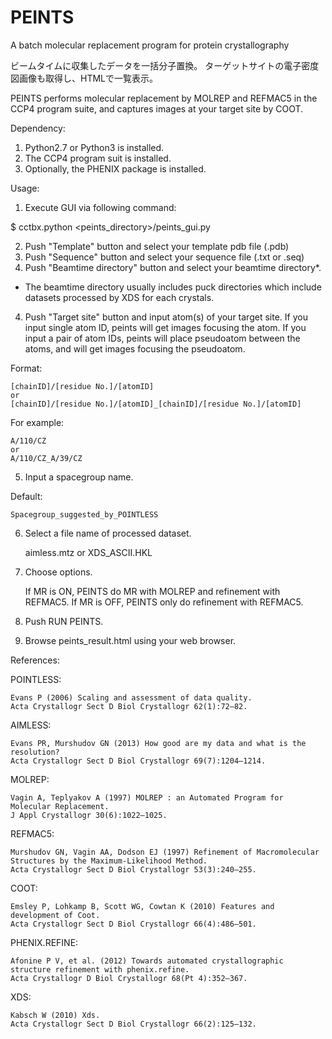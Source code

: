 # PEINTS
A batch molecular replacement program for protein crystallography

ビームタイムに収集したデータを一括分子置換。
ターゲットサイトの電子密度図画像も取得し、HTMLで一覧表示。

PEINTS performs molecular replacement by MOLREP and REFMAC5 in the CCP4 program suite, 
and captures images at your target site by COOT.


Dependency:
1) Python2.7 or Python3 is installed.
2) The CCP4 program suit is installed.
3) Optionally, the PHENIX package is installed.

Usage:
1) Execute GUI via following command:

$   cctbx.python <peints_directory>/peints_gui.py

2) Push "Template" button and select your template pdb file (.pdb)
3) Push "Sequence" button and select your sequence file (.txt or .seq)
3) Push "Beamtime directory" button and select your beamtime directory*.
  * The beamtime directory usually includes puck directories which include datasets processed by XDS for each crystals.
4) Push "Target site" button and input atom(s) of your target site.
  If you input single atom ID, peints will get images focusing the atom.
  If you input a pair of atom IDs, peints will place pseudoatom between the atoms, 
  and will get images focusing the pseudoatom.
  
  Format:
  
    [chainID]/[residue No.]/[atomID]
    or
    [chainID]/[residue No.]/[atomID]_[chainID]/[residue No.]/[atomID]
  
  For example:
  
    A/110/CZ
    or
    A/110/CZ_A/39/CZ
    
5) Input a spacegroup name.

  Default:
  
    Spacegroup_suggested_by_POINTLESS
    
6) Select a file name of processed dataset.

    aimless.mtz or XDS_ASCII.HKL
    
7) Choose options.

    If MR is ON, PEINTS do MR with MOLREP and refinement with REFMAC5.
    If MR is OFF, PEINTS only do refinement with REFMAC5.
    
8) Push RUN PEINTS.
9) Browse peints_result.html using your web browser.



References:

  POINTLESS:
  
    Evans P (2006) Scaling and assessment of data quality. 
    Acta Crystallogr Sect D Biol Crystallogr 62(1):72–82.
    
  AIMLESS:
  
    Evans PR, Murshudov GN (2013) How good are my data and what is the resolution? 
    Acta Crystallogr Sect D Biol Crystallogr 69(7):1204–1214.
    
  MOLREP:
  
    Vagin A, Teplyakov A (1997) MOLREP : an Automated Program for Molecular Replacement. 
    J Appl Crystallogr 30(6):1022–1025.
    
  REFMAC5:
  
    Murshudov GN, Vagin AA, Dodson EJ (1997) Refinement of Macromolecular Structures by the Maximum-Likelihood Method. 
    Acta Crystallogr Sect D Biol Crystallogr 53(3):240–255.
    
  COOT:
  
    Emsley P, Lohkamp B, Scott WG, Cowtan K (2010) Features and development of Coot. 
    Acta Crystallogr Sect D Biol Crystallogr 66(4):486–501.
    
  PHENIX.REFINE:
  
    Afonine P V, et al. (2012) Towards automated crystallographic structure refinement with phenix.refine. 
    Acta Crystallogr D Biol Crystallogr 68(Pt 4):352–367.
    
  XDS:
  
    Kabsch W (2010) Xds. 
    Acta Crystallogr Sect D Biol Crystallogr 66(2):125–132.
  
